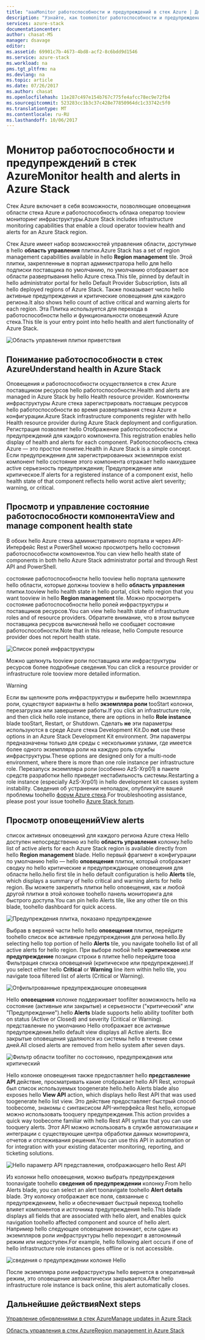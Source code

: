 ```yaml
---
title: "aaaMonitor работоспособности и предупреждений в стек Azure | Документы Microsoft"
description: "Узнайте, как toomonitor работоспособности и предупреждений в стек Azure."
services: azure-stack
documentationcenter: 
author: chasat-MS
manager: dsavage
editor: 
ms.assetid: 69901c7b-4673-4bd8-acf2-8c6bdd9d1546
ms.service: azure-stack
ms.workload: na
pms.tgt_pltfrm: na
ms.devlang: na
ms.topic: article
ms.date: 07/26/2017
ms.author: chasat
ms.openlocfilehash: 11e287c497e154b767c775fe4afcc78ec9e72fb4
ms.sourcegitcommit: 523283cc1b3c37c428e77850964dc1c33742c5f0
ms.translationtype: MT
ms.contentlocale: ru-RU
ms.lasthandoff: 10/06/2017
---
```

# <a name="monitor-health-and-alerts-in-azure-stack"></a><span data-ttu-id="5f592-103">Монитор работоспособности и предупреждений в стек Azure</span><span class="sxs-lookup"><span data-stu-id="5f592-103">Monitor health and alerts in Azure Stack</span></span>

<span data-ttu-id="5f592-104">Стек Azure включает в себя возможности, позволяющие оповещения области стека Azure и работоспособность облака оператор tooview мониторинг инфраструктуры.</span><span class="sxs-lookup"><span data-stu-id="5f592-104">Azure Stack includes infrastructure monitoring capabilities that enable a cloud operator tooview health and alerts for an Azure Stack region.</span></span>

<span data-ttu-id="5f592-105">Стек Azure имеет набор возможностей управления области, доступные в hello **область управления** плитки.</span><span class="sxs-lookup"><span data-stu-id="5f592-105">Azure Stack has a set of region management capabilities available in hello **Region management** tile.</span></span> <span data-ttu-id="5f592-106">Этой плитки, закрепленные в портал администратора hello для hello подписки поставщика по умолчанию, по умолчанию отображает все области развертывания hello Azure стека.</span><span class="sxs-lookup"><span data-stu-id="5f592-106">This tile, pinned by default in hello administrator portal for hello Default Provider Subscription, lists all hello deployed regions of Azure Stack.</span></span> <span data-ttu-id="5f592-107">Также показывает число hello активные предупреждения и критические оповещения для каждого региона.</span><span class="sxs-lookup"><span data-stu-id="5f592-107">It also shows hello count of active critical and warning alerts for each region.</span></span> <span data-ttu-id="5f592-108">Эта Плитка используется для перехода в работоспособности hello и функциональности оповещений Azure стека.</span><span class="sxs-lookup"><span data-stu-id="5f592-108">This tile is your entry point into hello health and alert functionality of Azure Stack.</span></span>

 ![Область управления плитки приветствия](media/azure-stack-monitor-health/image1.png)

 ## <a name="understand-health-in-azure-stack"></a><span data-ttu-id="5f592-110">Понимание работоспособности в стек Azure</span><span class="sxs-lookup"><span data-stu-id="5f592-110">Understand health in Azure Stack</span></span>

 <span data-ttu-id="5f592-111">Оповещения и работоспособности осуществляется в стек Azure поставщиком ресурсов hello работоспособности.</span><span class="sxs-lookup"><span data-stu-id="5f592-111">Health and alerts are managed in Azure Stack by hello Health resource provider.</span></span> <span data-ttu-id="5f592-112">Компоненты инфраструктуры Azure стека зарегистрировать поставщик ресурсов hello работоспособности во время развертывания стека Azure и конфигурации.</span><span class="sxs-lookup"><span data-stu-id="5f592-112">Azure Stack infrastructure components register with hello Health resource provider during Azure Stack deployment and configuration.</span></span> <span data-ttu-id="5f592-113">Регистрация позволяет hello Отображение работоспособности и предупреждений для каждого компонента.</span><span class="sxs-lookup"><span data-stu-id="5f592-113">This registration enables hello display of health and alerts for each component.</span></span> <span data-ttu-id="5f592-114">Работоспособность стека Azure — это простое понятие.</span><span class="sxs-lookup"><span data-stu-id="5f592-114">Health in Azure Stack is a simple concept.</span></span> <span data-ttu-id="5f592-115">Если предупреждения для зарегистрированных экземпляров exist компонент hello состояние этого компонента отражает hello наихудшее active серьезность предупреждения; Предупреждение или критическое.</span><span class="sxs-lookup"><span data-stu-id="5f592-115">If alerts for a registered instance of a component exist, hello health state of that component reflects hello worst active alert severity; warning, or critical.</span></span>
 
 ## <a name="view-and-manage-component-health-state"></a><span data-ttu-id="5f592-116">Просмотр и управление состояние работоспособности компонента</span><span class="sxs-lookup"><span data-stu-id="5f592-116">View and manage component health state</span></span>
 
 <span data-ttu-id="5f592-117">В обоих hello Azure стека административного портала и через API-Интерфейс Rest и PowerShell можно просмотреть hello состояния работоспособности компонентов.</span><span class="sxs-lookup"><span data-stu-id="5f592-117">You can view hello health state of components in both hello Azure Stack administrator portal and through Rest API and PowerShell.</span></span>
 
<span data-ttu-id="5f592-118">состояние работоспособности hello tooview hello портала щелкните hello области, которые должны tooview в hello **область управления** плитки.</span><span class="sxs-lookup"><span data-stu-id="5f592-118">tooview hello health state in hello portal, click hello region that you want tooview in hello **Region management** tile.</span></span> <span data-ttu-id="5f592-119">Можно просмотреть состояние работоспособности hello ролей инфраструктуры и поставщиков ресурсов.</span><span class="sxs-lookup"><span data-stu-id="5f592-119">You can view hello health state of infrastructure roles and of resource providers.</span></span> <span data-ttu-id="5f592-120">Обратите внимание, что в этом выпуске поставщика ресурсов вычислений hello не сообщает состояние работоспособности.</span><span class="sxs-lookup"><span data-stu-id="5f592-120">Note that in this release, hello Compute resource provider does not report health state.</span></span>

![Список ролей инфраструктуры](media/azure-stack-monitor-health/image2.png)

<span data-ttu-id="5f592-122">Можно щелкнуть tooview роли поставщика или инфраструктуры ресурсов более подробные сведения.</span><span class="sxs-lookup"><span data-stu-id="5f592-122">You can click a resource provider or infrastructure role tooview more detailed information.</span></span>

> [!WARNING]
><span data-ttu-id="5f592-123">Если вы щелкните роль инфраструктуры и выберите hello экземпляра роли, существуют варианты в hello **экземпляра роли** tooStart колонки, перезагрузка или завершение работы.</span><span class="sxs-lookup"><span data-stu-id="5f592-123">If you click an infrastructure role, and then click hello role instance, there are options in hello **Role instance** blade tooStart, Restart, or Shutdown.</span></span> <span data-ttu-id="5f592-124">Сделать **не** эти параметры используются в среде Azure стека Development Kit.</span><span class="sxs-lookup"><span data-stu-id="5f592-124">Do **not** use these options in an Azure Stack Development Kit environment.</span></span> <span data-ttu-id="5f592-125">Эти параметры предназначены только для среды с несколькими узлами, где имеется более одного экземпляра роли на каждую роль службы инфраструктуры.</span><span class="sxs-lookup"><span data-stu-id="5f592-125">These options are designed only for a multi-node environment, where there is more than one role instance per infrastructure role.</span></span> <span data-ttu-id="5f592-126">Перезапуск экземпляра роли (особенно AzS-Xrp01) в пакете средств разработки hello приведет нестабильность системы.</span><span class="sxs-lookup"><span data-stu-id="5f592-126">Restarting a role instance (especially AzS-Xrp01) in hello development kit causes system instability.</span></span> <span data-ttu-id="5f592-127">Сведения об устранении неполадок, опубликуйте вашей проблемы toohello [форум Azure стека](https://aka.ms/azurestackforum).</span><span class="sxs-lookup"><span data-stu-id="5f592-127">For troubleshooting assistance, please post your issue toohello [Azure Stack forum](https://aka.ms/azurestackforum).</span></span>
>
 
## <a name="view-alerts"></a><span data-ttu-id="5f592-128">Просмотр оповещений</span><span class="sxs-lookup"><span data-stu-id="5f592-128">View alerts</span></span>

<span data-ttu-id="5f592-129">список активных оповещений для каждого региона Azure стека Hello доступен непосредственно из hello **область управления** колонку.</span><span class="sxs-lookup"><span data-stu-id="5f592-129">hello list of active alerts for each Azure Stack region is available directly from hello **Region management** blade.</span></span> <span data-ttu-id="5f592-130">Hello первый фрагмент в конфигурации по умолчанию hello — hello **оповещения** плитки, который отображает сводку по hello критические и предупреждающие оповещения для области hello.</span><span class="sxs-lookup"><span data-stu-id="5f592-130">hello first tile in hello default configuration is hello **Alerts** tile, which displays a summary of hello critical and warning alerts for hello region.</span></span> <span data-ttu-id="5f592-131">Вы можете закрепить плитки hello оповещения, как и любой другой плитки в этой колонке toohello панель мониторинга для быстрого доступа.</span><span class="sxs-lookup"><span data-stu-id="5f592-131">You can pin hello Alerts tile, like any other tile on this blade, toohello dashboard for quick access.</span></span>   

![Предупреждения плитка, показано предупреждение](media/azure-stack-monitor-health/image3.png)

<span data-ttu-id="5f592-133">Выбрав в верхней части hello hello **оповещения** плитки, перейдите toohello список все активные предупреждения для региона hello.</span><span class="sxs-lookup"><span data-stu-id="5f592-133">By selecting hello top portion of hello **Alerts** tile, you navigate toohello list of all active alerts for hello region.</span></span> <span data-ttu-id="5f592-134">При выборе любой hello **критическое** или **предупреждение** позиции строки в плитке hello перейдите tooa Фильтрация списка оповещений (критическое или предупреждение).</span><span class="sxs-lookup"><span data-stu-id="5f592-134">If you select either hello **Critical** or **Warning** line item within hello tile, you navigate tooa filtered list of alerts (Critical or Warning).</span></span> 

![Отфильтрованные предупреждающие оповещения](media/azure-stack-monitor-health/image4.png)
  
<span data-ttu-id="5f592-136">Hello **оповещения** колонке поддерживает toofilter возможность hello на состояние (активные или закрытые) и серьезности ("критический" или "Предупреждение").</span><span class="sxs-lookup"><span data-stu-id="5f592-136">hello **Alerts** blade supports hello ability toofilter both on status (Active or Closed) and severity (Critical or Warning).</span></span> <span data-ttu-id="5f592-137">представление по умолчанию Hello отображает все активные предупреждения.</span><span class="sxs-lookup"><span data-stu-id="5f592-137">hello default view displays all Active alerts.</span></span> <span data-ttu-id="5f592-138">Все закрытые оповещения удаляются из системы hello в течение семи дней.</span><span class="sxs-lookup"><span data-stu-id="5f592-138">All closed alerts are removed from hello system after seven days.</span></span>

![Фильтр области toofilter по состоянию, предупреждения или критический](media/azure-stack-monitor-health/image5.png)

<span data-ttu-id="5f592-140">Hello колонке оповещения также предоставляет hello **представление API** действие, просматривать какие отображает hello API Rest, который был список используемых toogenerate hello.</span><span class="sxs-lookup"><span data-stu-id="5f592-140">hello Alerts blade also exposes hello **View API** action, which displays hello Rest API that was used toogenerate hello list view.</span></span> <span data-ttu-id="5f592-141">Это действие предоставляет быстрый способ toobecome, знакомы с синтаксисом API-интерфейса Rest hello, которые можно использовать tooquery предупреждения.</span><span class="sxs-lookup"><span data-stu-id="5f592-141">This action provides a quick way toobecome familiar with hello Rest API syntax that you can use tooquery alerts.</span></span> <span data-ttu-id="5f592-142">Этот API можно использовать в службе автоматизации и интеграции с существующие центра обработки данных мониторинга, отчетов и отслеживания решения.</span><span class="sxs-lookup"><span data-stu-id="5f592-142">You can use this API in automation or for integration with your existing datacenter monitoring, reporting, and ticketing solutions.</span></span> 

![Hello параметр API представления, отображающего hello Rest API](media/azure-stack-monitor-health/image6.png)

<span data-ttu-id="5f592-144">Из колонки hello оповещения, можно выбрать предупреждения toonavigate toohello **сведения об предупреждении** колонку.</span><span class="sxs-lookup"><span data-stu-id="5f592-144">From hello Alerts blade, you can select an alert toonavigate toohello **Alert details** blade.</span></span> <span data-ttu-id="5f592-145">Эту колонку отображает все поля, связанные с предупреждением, hello и обеспечивает быстрый переход toohello влияет компонентов и источника предупреждения hello.</span><span class="sxs-lookup"><span data-stu-id="5f592-145">This blade displays all fields that are associated with hello alert, and enables quick navigation toohello affected component and source of hello alert.</span></span> <span data-ttu-id="5f592-146">Например hello следующее оповещение возникает, если один из экземпляров роли инфраструктуры hello переходит в автономный режим или недоступен.</span><span class="sxs-lookup"><span data-stu-id="5f592-146">For example, hello following alert occurs if one of hello infrastructure role instances goes offline or is not accessible.</span></span>  

![сведения о предупреждении колонке Hello](media/azure-stack-monitor-health/image7.png)

<span data-ttu-id="5f592-148">После экземпляра роли инфраструктуры hello вернется в оперативный режим, это оповещение автоматически закрывается.</span><span class="sxs-lookup"><span data-stu-id="5f592-148">After hello infrastructure role instance is back online, this alert automatically closes.</span></span>

## <a name="next-steps"></a><span data-ttu-id="5f592-149">Дальнейшие действия</span><span class="sxs-lookup"><span data-stu-id="5f592-149">Next steps</span></span>

[<span data-ttu-id="5f592-150">Управление обновлениями в стек Azure</span><span class="sxs-lookup"><span data-stu-id="5f592-150">Manage updates in Azure Stack</span></span>](azure-stack-updates.md)

[<span data-ttu-id="5f592-151">Область управления в стек Azure</span><span class="sxs-lookup"><span data-stu-id="5f592-151">Region management in Azure Stack</span></span>](azure-stack-region-management.md)
